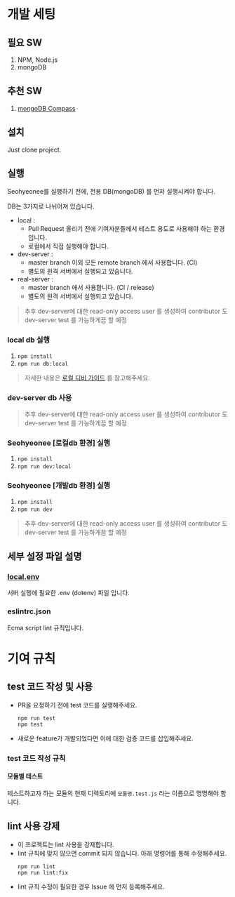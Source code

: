 # 개발 세팅

## 필요 SW

1. NPM, Node.js
2. mongoDB

## 추천 SW

1. [mongoDB Compass](https://www.mongodb.com/products/compass)

## 설치

Just clone project.

## 실행

Seohyeonee를 실행하기 전에, 전용 DB(mongoDB) 를 먼저 실행시켜야 합니다.

DB는 3가지로 나뉘어져 있습니다.

- local :
    - Pull Request 올리기 전에 기여자분들께서 테스트 용도로 사용해야 하는 환경입니다.
    - 로컬에서 직접 실행해야 합니다.
- dev-server :
    - master branch 이외 모든 remote branch 에서 사용합니다. (CI)
    - 별도의 원격 서버에서 실행되고 있습니다.
- real-server : 
    - master branch 에서 사용합니다. (CI / release)
    - 별도의 원격 서버에서 실행되고 있습니다.

> 추후 dev-server에 대한 read-only access user 를 생성하여 contributor 도 dev-server test 를 가능하게끔 할 예정

### local db 실행
1. `npm install`
2. `npm run db:local`

> 자세한 내용은 [로컬 디비 가이드](../local_db/readme.md) 를 참고해주세요.

### dev-server db 사용

> 추후 dev-server에 대한 read-only access user 를 생성하여 contributor 도 dev-server test 를 가능하게끔 할 예정

### Seohyeonee [로컬db 환경] 실행

1. `npm install`
2. `npm run dev:local`

### Seohyeonee [개발db 환경] 실행

1. `npm install`
2. `npm run dev`

> 추후 dev-server에 대한 read-only access user 를 생성하여 contributor 도 dev-server test 를 가능하게끔 할 예정

## 세부 설정 파일 설명

### [local.env](https://www.npmjs.com/package/dotenv)

서버 실행에 필요한 .env (dotenv) 파일 입니다.

### eslintrc.json

Ecma script lint 규칙입니다.

# 기여 규칙

## test 코드 작성 및 사용

- PR을 요청하기 전에 test 코드를 실행해주세요.
    ```
    npm run test
    npm test
    ```
- 새로운 feature가 개발되었다면 이에 대한 검증 코드를 삽입해주세요.

### test 코드 작성 규칙

#### 모듈별 테스트

테스트하고자 하는 모듈의 현재 디렉토리에 `모듈명.test.js` 라는 이름으로 명명해야 합니다.

## lint 사용 강제

- 이 프로젝트는 lint 사용을 강제합니다.
- lint 규칙에 맞지 않으면 commit 되지 않습니다. 아래 명령어를 통해 수정해주세요.
    ```
    npm run lint
    npm run lint:fix
    ```
- lint 규칙 수정이 필요한 경우 Issue 에 먼저 등록해주세요.
